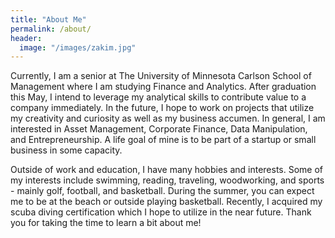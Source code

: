 ```yaml
---
title: "About Me"
permalink: /about/
header:
  image: "/images/zakim.jpg"
---
```


Currently, I am a senior at The University of Minnesota Carlson School of Management where I am studying Finance and Analytics. After graduation this May, I intend to leverage my analytical skills to contribute value to a company
immediately. In the future, I hope to work on projects that utilize my creativity and curiosity as well as my business accumen. In general, I am interested in Asset Management, Corporate Finance, Data Manipulation,
and Entrepreneurship. A life goal of mine is to be part of a startup or small business in some capacity.

Outside of work and education, I have many hobbies and interests. Some of my interests include swimming, reading, traveling, woodworking, and sports - mainly golf, football, and basketball. During the summer, you can expect me to be at
the beach or outside playing basketball. Recently, I acquired my scuba diving certification which I hope to utilize in the near future. Thank you for taking the time to learn a bit about me!